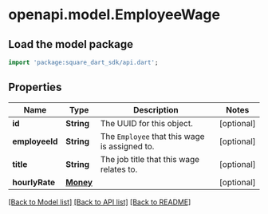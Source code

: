 # openapi.model.EmployeeWage

## Load the model package
```dart
import 'package:square_dart_sdk/api.dart';
```

## Properties
Name | Type | Description | Notes
------------ | ------------- | ------------- | -------------
**id** | **String** | The UUID for this object. | [optional] 
**employeeId** | **String** | The `Employee` that this wage is assigned to. | [optional] 
**title** | **String** | The job title that this wage relates to. | [optional] 
**hourlyRate** | [**Money**](Money.md) |  | [optional] 

[[Back to Model list]](../README.md#documentation-for-models) [[Back to API list]](../README.md#documentation-for-api-endpoints) [[Back to README]](../README.md)


